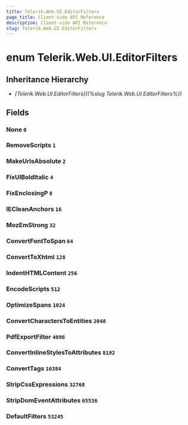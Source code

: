 ```yaml
---
title: Telerik.Web.UI.EditorFilters
page_title: Client-side API Reference
description: Client-side API Reference
slug: Telerik.Web.UI.EditorFilters
---
```


# enum Telerik.Web.UI.EditorFilters

## Inheritance Hierarchy

* *[Telerik.Web.UI.EditorFilters]({%slug Telerik.Web.UI.EditorFilters%})*

## Fields

### None `0`

### RemoveScripts `1`

### MakeUrlsAbsolute `2`

### FixUlBoldItalic `4`

### FixEnclosingP `8`

### IECleanAnchors `16`

### MozEmStrong `32`

### ConvertFontToSpan `64`

### ConvertToXhtml `128`

### IndentHTMLContent `256`

### EncodeScripts `512`

### OptimizeSpans `1024`

### ConvertCharactersToEntities `2048`

### PdfExportFilter `4096`

### ConvertInlineStylesToAttributes `8192`

### ConvertTags `16384`

### StripCssExpressions `32768`

### StripDomEventAttributes `65536`

### DefaultFilters `53245`